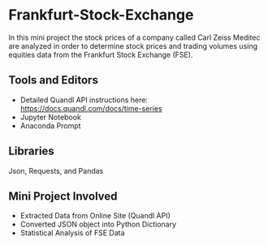 # Frankfurt-Stock-Exchange
In this mini project the stock prices of a company called Carl Zeiss Meditec are analyzed in order to determine stock prices and trading volumes using equities data from the Frankfurt Stock Exchange (FSE).

## Tools and Editors
* Detailed Quandl API instructions here: https://docs.quandl.com/docs/time-series
* Jupyter Notebook
* Anaconda Prompt

## Libraries
Json, Requests, and Pandas 

## Mini Project Involved
* Extracted Data from Online Site (Quandl API)
* Converted JSON object into Python Dictionary
* Statistical Analysis of FSE Data


